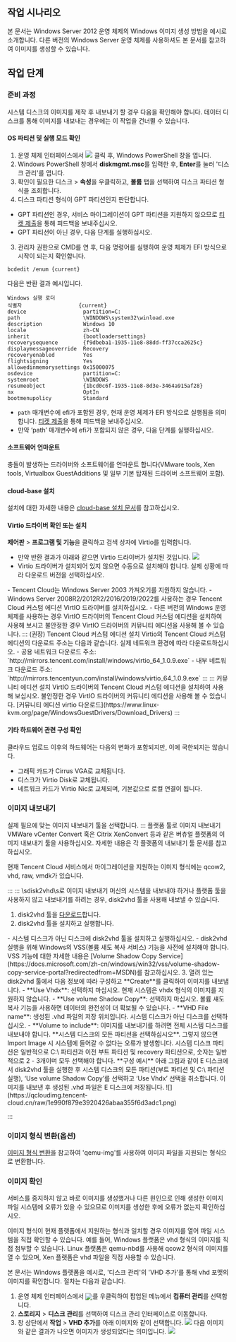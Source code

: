 ## 작업 시나리오
본 문서는 Windows Server 2012 운영 체제의 Windows 이미지 생성 방법을 예시로 소개합니다. 다른 버전의 Windows Server 운영 체제를 사용하셔도 본 문서를 참고하여 이미지를 생성할 수 있습니다.

## 작업 단계

### 준비 과정

시스템 디스크의 이미지를 제작 후 내보내기 할 경우 다음을 확인해야 합니다.
<dx-alert infotype="explain" title="">
데이터 디스크를 통해 이미지를 내보내는 경우에는 이 작업을 건너뛸 수 있습니다.
</dx-alert>



#### OS 파티션 및 실행 모드 확인

1. 운영 체제 인터페이스에서 <img src='https://main.qcloudimg.com/raw/f0c84862ef30956c201c3e7c85a26eec.png' style='margin: 0;'> 클릭 후, Windows PowerShell 창을 엽니다.
2. Windows PowerShell 창에서 **diskmgmt.msc**를 입력한 후, **Enter**를 눌러 '디스크 관리'를 엽니다.
3. 확인이 필요한 디스크 > **속성**을 우클릭하고, **볼륨** 탭을 선택하여 디스크 파티션 형식을 조회합니다.
2. 디스크 파티션 형식이 GPT 파티션인지 판단합니다.
 - GPT 파티션인 경우, 서비스 마이그레이션이 GPT 파티션을 지원하지 않으므로 [티켓 제출](https://console.intl.cloud.tencent.com/workorder/category)을 통해 피드백을 보내주십시오.
 - GPT 파티션이 아닌 경우, 다음 단계를 실행하십시오.
3. 관리자 권한으로 CMD를 연 후, 다음 명령어를 실행하여 운영 체제가 EFI 방식으로 시작이 되는지 확인합니다.
```shellsession
bcdedit /enum {current}
```
다음은 반환 결과 예시입니다.
```shellsession
Windows 실행 로더
식별자                  {current}
device                  partition=C:
path                    \WINDOWS\system32\winload.exe
description             Windows 10
locale                  zh-CN
inherit                 {bootloadersettings}
recoverysequence        {f9dbeba1-1935-11e8-88dd-ff37cca2625c}
displaymessageoverride  Recovery
recoveryenabled         Yes
flightsigning           Yes
allowedinmemorysettings 0x15000075
osdevice                partition=C:
systemroot              \WINDOWS
resumeobject            {1bcd0c6f-1935-11e8-8d3e-3464a915af28}
nx                      OptIn
bootmenupolicy          Standard
```
 - `path` 매개변수에 efi가 포함된 경우, 현재 운영 체제가 EFI 방식으로 실행됨을 의미합니다. [티켓 제출](https://console.intl.cloud.tencent.com/workorder/category)을 통해 피드백을 보내주십시오.
 - 만약 ‘path’ 매개변수에 efi가 포함되지 않은 경우, 다음 단계를 실행하십시오.

#### 소프트웨어 언마운트

충돌이 발생하는 드라이버와 소프트웨어를 언마운트 합니다(VMware tools, Xen tools, Virtualbox GuestAdditions 및 일부 기본 탑재된 드라이버 소프트웨어 포함).

#### cloud-base 설치

설치에 대한 자세한 내용은 [cloud-base 설치 문서](https://intl.cloud.tencent.com/document/product/213/32364)를 참고하십시오.

#### Virtio 드라이버 확인 또는 설치

**제어판** > **프로그램 및 기능**을 클릭하고 검색 상자에 Virtio를 입력합니다.
- 만약 반환 결과가 아래와 같으면 Virtio 드라이버가 설치된 것입니다.
![](https://main.qcloudimg.com/raw/ff1dffb01a7f77d515061bce184e033b.png)
- Virtio 드라이버가 설치되어 있지 않으면 수동으로 설치해야 합니다. 실제 상황에 따라 다운로드 버전을 선택하십시오.
<dx-alert infotype="explain" title="">
- Tencent Cloud는 Windows Server 2003 가져오기를 지원하지 않습니다.
- Windows Server 2008R2/2012R2/2016/2019/2022를 사용하는 경우 Tencent Cloud 커스텀 에디션 VirtIO 드라이버를 설치하십시오.
- 다른 버전의 Windows 운영 체제를 사용하는 경우 VirtIO 드라이버의 Tencent Cloud 커스텀 에디션을 설치하여 사용해 보시고 불안정한 경우 VirtIO 드라이버의 커뮤니티 에디션을 사용해 볼 수 있습니다.
</dx-alert>
<dx-tabs>
::: (권장) Tencent Cloud 커스텀 에디션 설치
Virtio의 Tencent Cloud 커스텀 에디션의 다운로드 주소는 다음과 같습니다. 실제 네트워크 환경에 따라 다운로드하십시오.
-  공용 네트워크 다운로드 주소: `http://mirrors.tencent.com/install/windows/virtio_64_1.0.9.exe`
-  내부 네트워크 다운로드 주소: `http://mirrors.tencentyun.com/install/windows/virtio_64_1.0.9.exe`
:::
::: 커뮤니티 에디션 설치
VirtIO 드라이버의 Tencent Cloud 커스텀 에디션을 설치하여 사용해 보십시오. 불안정한 경우 VirtIO 드라이버의 커뮤니티 에디션을 사용해 볼 수 있습니다.
[커뮤니티 에디션 virtio 다운로드](https://www.linux-kvm.org/page/WindowsGuestDrivers/Download_Drivers)
:::
</dx-tabs>


#### 기타 하드웨어 관련 구성 확인

클라우드 업로드 이후의 하드웨어는 다음의 변화가 포함되지만, 이에 국한되지는 않습니다.
 - 그래픽 카드가 Cirrus VGA로 교체됩니다.
 - 디스크가 Virtio Disk로 교체됩니다.
 - 네트워크 카드가 Virtio Nic로 교체되며, 기본값으로 로컬 연결이 됩니다.

### 이미지 내보내기
실제 필요에 맞는 이미지 내보내기 툴을 선택합니다.
<dx-tabs>
::: 플랫폼 툴로 이미지 내보내기[](id:Useplatform)
VMWare vCenter Convert 혹은 Citrix XenConvert 등과 같은 버츄얼 플랫폼의 이미지 내보내기 툴을 사용하십시오. 자세한 내용은 각 플랫폼의 내보내기 툴 문서를 참고하십시오.


<dx-alert infotype="explain" title="">
현재 Tencent Cloud 서비스에서 마이그레이션을 지원하는 이미지 형식에는 qcow2, vhd, raw, vmdk가 있습니다.
</dx-alert>


:::
::: \sdisk2vhd\s로 이미지 내보내기[](id:Usedisk2vhd)
머신의 시스템을 내보내야 하거나 플랫폼 툴을 사용하지 않고 내보내기를 하려는 경우, disk2vhd 툴을 사용해 내보낼 수 있습니다.
1. disk2vhd 툴을 [다운로드](https://download.sysinternals.com/files/Disk2vhd.zip)합니다.
2. disk2vhd 툴을 설치하고 실행합니다.
<dx-alert infotype="notice" title="">
 - 시스템 디스크가 아닌 디스크에 disk2vhd 툴을 설치하고 실행하십시오.
 - disk2vhd 실행을 위해 Windows의 VSS(볼륨 섀도 복사 서비스) 기능을 사전에 설치해야 합니다. VSS 기능에 대한 자세한 내용은 [Volume Shadow Copy Service](https://docs.microsoft.com/zh-cn/windows/win32/vss/volume-shadow-copy-service-portal?redirectedfrom=MSDN)를 참고하십시오.
</dx-alert>
3. 열려 있는 disk2vhd 툴에서 다음 정보에 따라 구성하고 **Create**를 클릭하여 이미지를 내보냅니다.
 - **Use Vhdx**: 선택하지 마십시오. 현재 시스템은 vhdx 형식의 이미지를 지원하지 않습니다.
 - **Use volume Shadow Copy**: 선택하지 마십시오. 볼륨 섀도 복사 기능을 사용하면 데이터의 완전성이 더 확보될 수 있습니다.
 - **VHD File name**: 생성된 .vhd 파일의 저장 위치입니다. 시스템 디스크가 아닌 디스크를 선택하십시오.
 - **Volume to include**: 이미지를 내보내기를 하려면 전체 시스템 디스크를 내보내야 합니다. **시스템 디스크의 모든 파티션을 선택하십시오**. 그렇지 않으면 Import Image 시 시스템에 들어갈 수 없다는 오류가 발생합니다.
시스템 디스크 파티션은 일반적으로 C:\ 파티션과 이전 부트 파티션 및 recovery 파티션으로, 숫자는 일반적으로 2 - 3개이며 모두 선택해야 합니다.
**구성 예시**
아래 그림과 같이 E 디스크에서 disk2vhd 툴을 실행한 후 시스템 디스크의 모든 파티션(부트 파티션 및 C:\ 파티션 실행), ‘Use volume Shadow Copy’를 선택하고 ‘Use Vhdx’ 선택을 취소합니다. 이미지를 내보낸 후 생성된 .vhd 파일은 E 디스크에 저장됩니다.
![](https://qcloudimg.tencent-cloud.cn/raw/1e990f879e3920426abaa355f6d3adc1.png)


:::
</dx-tabs>


### 이미지 형식 변환(옵션)
[이미지 형식 변환](https://intl.cloud.tencent.com/document/product/213/46192)을 참고하여 'qemu-img'를 사용하여 이미지 파일을 지원되는 형식으로 변환합니다.

### 이미지 확인

<dx-alert infotype="explain" title="">
서비스를 중지하지 않고 바로 이미지를 생성했거나 다른 원인으로 인해 생성한 이미지 파일 시스템에 오류가 있을 수 있으므로 이미지를 생성한 후에 오류가 없는지 확인하십시오.
</dx-alert>


이미지 형식이 현재 플랫폼에서 지원하는 형식과 일치할 경우 이미지를 열어 파일 시스템을 직접 확인할 수 있습니다. 예를 들어, Windows 플랫폼은 vhd 형식의 이미지를 직접 첨부할 수 있습니다. Linux 플랫폼은 qemu-nbd를 사용해 qcow2 형식의 이미지를 열 수 있으며, Xen 플랫폼은 vhd 파일을 직접 사용할 수 있습니다.

본 문서는 Windows 플랫폼을 예시로, '디스크 관리'의 'VHD 추가'를 통해 vhd 포맷의 이미지를 확인합니다. 절차는 다음과 같습니다.
1. 운영 체제 인터페이스에서 <img src='https://main.qcloudimg.com/raw/3d815ac1c196b47b2eea7c3a516c3d88.png' style='margin:-4px 0px'>를 우클릭하여 팝업된 메뉴에서 **컴퓨터 관리**를 선택합니다.
2. **스토리지** > **디스크 관리**를 선택하여 디스크 관리 인터페이스로 이동합니다.
3. 창 상단에서 **작업** > **VHD 추가**를 아래 이미지와 같이 선택합니다.
![](https://main.qcloudimg.com/raw/90a6ce24b78ca128ade5018833011708.png)
다음 이미지와 같은 결과가 나오면 이미지가 생성되었다는 의미입니다.
![](https://main.qcloudimg.com/raw/41eac48fe77d3773dcf1ac9121b251ce.png)
